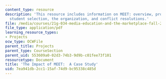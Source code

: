```yaml
---
content_type: resource
description: 'This resource includes information on MEET: overview, program goals,
  student selection, the organization, and conflict resolutions.'
file: /media/courses/21g-034-media-education-and-the-marketplace-fall-2005/7ea941db2cc115af74d9bc95338c485d_MIT21G_034F05_meet.pdf
file_type: application/pdf
learning_resource_types:
- Projects
ocw_type: OCWFile
parent_title: Projects
parent_type: CourseSection
parent_uid: 553609a0-02d3-74b3-9d9b-c01fee73f101
resourcetype: Document
title: 'The Impact of MEET:  A Case Study'
uid: 7ea941db-2cc1-15af-74d9-bc95338c485d
---
```


